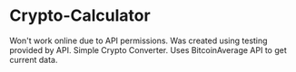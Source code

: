 # Crypto-Calculator
Won't work online due to API permissions. Was created using testing provided by API.
Simple Crypto Converter. Uses BitcoinAverage API to get current data.
